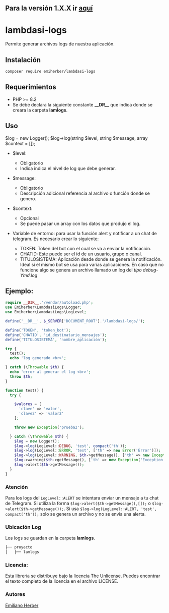 ## Para la versión 1.X.X ir [aquí](https://github.com/emiherber/lambdasi-logs/tree/v1.0.2)

# lambdasi-logs
Permite generar archivos logs de nuestra aplicación.

## Instalación
```bash
composer require emiherber/lambdasi-logs
```

## Requerimientos
- PHP >= 8.2
- Se debe declara la siguiente constante **\_\_DR__** que indica donde se creara la carpeta **lamlogs**.

## Uso
$log = new Logger();
$log->log(string $level, string $message, array $context = []);

- $level:
  - Obligatorio
  - Indica indica el nivel de log que debe generar.
- $message:
  - Obligatorio
  - Descripción adicional referencia al archivo o función donde se genero.
- $context:
  - Opcional
  - Se puede pasar un array con los datos que produjo el log.

- Variable de entorno: para usar la función alert y notificar a un chat de telegram. Es necesario crear lo siguiente:
  - TOKEN: Token del bot con el cual se va a enviar la notificación.
  - CHATID: Este puede ser el id de un usuario, grupo o canal.
  - TITULOSISTEMA: Aplicación desde donde se genera la notificación. Ideal si el mismo bot se usa para varias aplicaciones.
En caso que no funcione algo se genera un archivo llamado un log del *tipo debug-Ymd.log*

## Ejemplo:
```PHP
require __DIR__.'/vendor/autoload.php';
use Emiherber\LambdasiLogs\Logger;
use Emiherber\LambdasiLogs\LogLevel;

define('__DR__', $_SERVER['DOCUMENT_ROOT'].'/lambdasi-logs/');

define('TOKEN', 'token_bot');
define('CHATID', 'id_destinatario_mensajes');
define('TITULOSISTEMA', 'nombre_aplicación');

try {
  test();
  echo 'log generado <br>';

} catch (\Throwable $th) {
  echo 'error al generar el log <br>';
  throw $th;
}

function test() {
  try {

    $valores = [
      'clave' => 'valor',
      'clave2' => 'valor2'
    ];

    throw new Exception('prueba2');

  } catch (\Throwable $th) {
    $log = new Logger();
    $log->log(LogLevel::DEBUG, 'test', compact('th'));
    $log->log(LogLevel::ERROR, 'test', ['th' => new Error('Error')]);
    $log->log(LogLevel::WARNING, $th->getMessage(), ['th' => new Exception('Exception')]);
    $log->warning($th->getMessage(), ['th' => new Exception('Exception')]);
    $log->alert($th->getMessage());
  }
}

```

### Atención
Para los logs del `LogLevel::ALERT` se intentara enviar un mensaje a tu chat de Telegram. Si utiliza la forma `$log->alert($th->getMessage(),[]);` o `$log->alert($th->getMessage());`.
Si usa `$log->log(LogLevel::ALERT, 'test', compact('th'));` solo se genera un archivo y no se envia una alerta.



### Ubicación Log
Los logs se guardan en la carpeta **lamlogs**.
```bash
├── proyecto
│   ├── lamlogs
```

### Licencia:

Esta librería se distribuye bajo la licencia The Unlicense. Puedes encontrar el texto completo de la licencia en el archivo LICENSE.

### Autores
[Emiliano Herber](https://github.com/emiherber)
